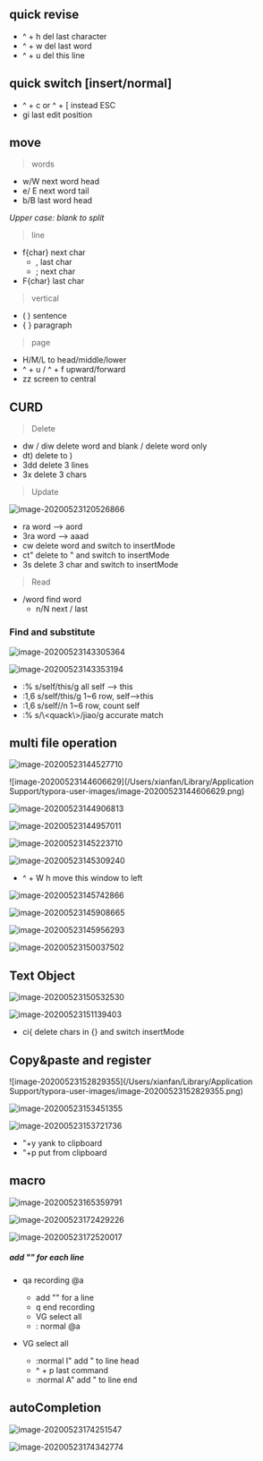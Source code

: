 ## quick revise
- ^ + h    del last character
- ^ + w    del last word
- ^ + u    del this line

## quick switch [insert/normal]
- ^ + c  or  ^ + [		instead ESC
- gi    last edit position

## move

> words

- w/W 	next word head
- e/ E      next word tail
- b/B      last word head

*Upper case: blank to split*

> line

- f{char} 	next char
  - ,		last char
  - ;        next char
- F{char}     last char

>  vertical

- ( )     sentence
- { }     paragraph

> page

- H/M/L     to head/middle/lower
- ^ + u / ^ + f     upward/forward
- zz     screen to central

## CURD

> Delete

- dw / diw 	delete word and blank / delete word only
- dt)     delete to )
- 3dd     delete 3 lines
- 3x     delete 3 chars

> Update

![image-20200523120526866](https://i.loli.net/2020/05/23/r41JWsZCYzmIOd8.png)

- ra     word --> aord
- 3ra      word --> aaad
- cw     delete word and switch to insertMode
- ct"     delete to " and switch to insertMode
- 3s      delete 3 char and switch to insertMode

> Read

- /word 	find word
  - n/N		next / last



###  Find and substitute

![image-20200523143305364](https://i.loli.net/2020/05/23/8gVejITaKUsboEY.png)

![image-20200523143353194](https://i.loli.net/2020/05/23/usovV9eAGdH8Ej7.png)

- :% s/self/this/g		all self --> this
- :1,6 s/self/this/g		1~6 row, self-->this
- :1,6 s/self//n		1~6 row, count self
- :% s/\\<quack\\>/jiao/g		accurate match



## multi file operation

![image-20200523144527710](https://i.loli.net/2020/05/23/3yr19MUYJsa2mfg.png)

![image-20200523144606629](/Users/xianfan/Library/Application Support/typora-user-images/image-20200523144606629.png)

![image-20200523144906813](https://i.loli.net/2020/05/23/KxBtCHy3ZmkAYTl.png)

![image-20200523144957011](https://i.loli.net/2020/05/23/XhjFIzql5Dm6bOx.png)

![image-20200523145223710](https://i.loli.net/2020/05/23/Dyn7E8WmQurgkAv.png)



![image-20200523145309240](https://i.loli.net/2020/05/23/3tCMz6PE1F8pgW9.png)

- ^ + W h     move this window to left

![image-20200523145742866](https://i.loli.net/2020/05/23/ANu8Wk7mD5Ee4hr.png)

![image-20200523145908665](https://i.loli.net/2020/05/23/n1WRFkc6U2BqCvw.png)

![image-20200523145956293](https://i.loli.net/2020/05/23/zuoSJKvaD1BiEMh.png)

![image-20200523150037502](https://i.loli.net/2020/05/23/U3F5NHiBuWKeJyT.png)



## Text Object

![image-20200523150532530](https://i.loli.net/2020/05/23/dEnfDqOeGv4ZMgF.png)

![image-20200523151139403](https://i.loli.net/2020/05/23/2vl4DL1Htcrn93J.png)

- ci{     delete chars in {} and switch insertMode



## Copy&paste and register

![image-20200523152829355](/Users/xianfan/Library/Application Support/typora-user-images/image-20200523152829355.png)

 ![image-20200523153451355](https://i.loli.net/2020/05/23/SBVTuq6iy2jY8bM.png)

![image-20200523153721736](https://i.loli.net/2020/05/23/Xuf2EjL7HgUlnPi.png)

- "+y      yank to clipboard
- "+p     put from clipboard



## macro

![image-20200523165359791](https://i.loli.net/2020/05/23/WEcqy4i9uZ2FQhf.png)



![image-20200523172429226](https://i.loli.net/2020/05/23/bn3s7DKBdJRl18c.png)

![image-20200523172520017](https://i.loli.net/2020/05/23/MWpNFeq9V2ciUtL.png)

##### add "" for each line

- qa     recording @a
  - add "" for a line
  - q     end recording
  - VG     select all
  - : normal @a      

- VG     select all
  - :normal I"     add " to line head
  - ^ + p     last command
  - :normal A"      add " to line end

## autoCompletion

![image-20200523174251547](https://i.loli.net/2020/05/23/x9yzZB5j34cDgOp.png)

![image-20200523174342774](https://i.loli.net/2020/05/23/KszwfNSRP1uZ4Dq.png)

